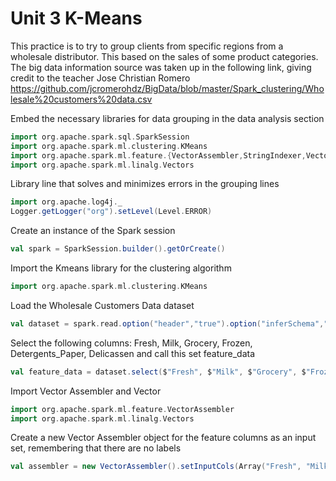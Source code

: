 # Unit 3 K-Means

This practice is to try to group clients from specific regions from a wholesale distributor. This based on the sales of some product categories. The big data information source was taken up in the following link, giving credit to the teacher Jose Christian Romero
https://github.com/jcromerohdz/BigData/blob/master/Spark_clustering/Wholesale%20customers%20data.csv

Embed the necessary libraries for data grouping in the data analysis section
```scala
import org.apache.spark.sql.SparkSession
import org.apache.spark.ml.clustering.KMeans
import org.apache.spark.ml.feature.{VectorAssembler,StringIndexer,VectorIndexer,OneHotEncoder}
import org.apache.spark.ml.linalg.Vectors
```
Library line that solves and minimizes errors in the grouping lines
```scala
import org.apache.log4j._
Logger.getLogger("org").setLevel(Level.ERROR)
```
Create an instance of the Spark session
```scala
val spark = SparkSession.builder().getOrCreate()
```
Import the Kmeans library for the clustering algorithm
```scala
import org.apache.spark.ml.clustering.KMeans
```
Load the Wholesale Customers Data dataset
```scala
val dataset = spark.read.option("header","true").option("inferSchema","true").csv("Wholesale customers data.csv")
```
Select the following columns: Fresh, Milk, Grocery, Frozen, Detergents_Paper, Delicassen and call this set feature_data
```scala
val feature_data = dataset.select($"Fresh", $"Milk", $"Grocery", $"Frozen", $"Detergents_Paper", $"Delicassen")
```
Import Vector Assembler and Vector
```scala
import org.apache.spark.ml.feature.VectorAssembler
import org.apache.spark.ml.linalg.Vectors
```
Create a new Vector Assembler object for the feature columns as an input set, remembering that there are no labels
```scala
val assembler = new VectorAssembler().setInputCols(Array("Fresh", "Milk", "Grocery", "Frozen", "Detergents_Paper", "Delicassen")).setOutputCol("features")
```

